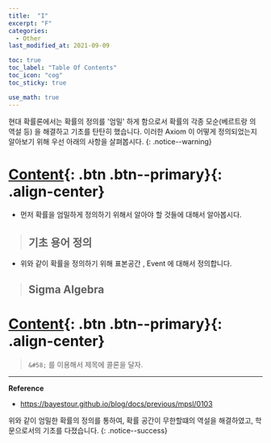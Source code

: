 ```yaml
---
title:  "I"
excerpt: "F"
categories:
  - Other
last_modified_at: 2021-09-09

toc: true
toc_label: "Table Of Contents"
toc_icon: "cog"
toc_sticky: true

use_math: true
---
```


현대 확률론에서는 확률의 정의를 '엄밀' 하게 함으로서 확률의 각종 모순(베르트랑 의 역설 등) 을 해결하고 기초를 탄탄히 했습니다. 이러한 Axiom 이 어떻게 정의되었는지 알아보기 위해 우선 아래의 사항을 살펴봅시다.
{: .notice--warning}

# [Content](#link){: .btn .btn--primary}{: .align-center}

- 먼저 확률을 엄밀하게 정의하기 위해서 알아야 할 것들에 대해서 알아봅시다.

> ## 기초 용어 정의

- 위와 같이 확률을 정의하기 위해 표본공간 , Event 에 대해서 정의합니다.

> ## Sigma Algebra

# [Content](#link){: .btn .btn--primary}{: .align-center}

> `&#58;` 를 이용해서 제목에 콜론을 달자.



---

**Reference**

- <https://bayestour.github.io/blog/docs/previous/mpsl/0103>

위와 같이 엄밀한 확률의 정의를 통하여, 확률 공간이 무한할떄의 역설을 해결하였고, 학문으로서의 기초를 다졌습니다.
{: .notice--success}

